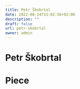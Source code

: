 ```yaml
---
title: Petr Škobrtal
date: 2022-06-24T15:02:56+02:00
description: ""
draft: false
url: petr-skobrtal
owner: admin
---
```

# Petr Škobrtal

<!-- SECTION BREAK -->
# Piece
